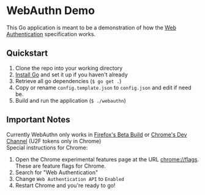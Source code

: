 WebAuthn Demo
=============

This Go application is meant to be a demonstration of how the [Web Authentication](https://w3c.github.io/webauthn) specification works.


Quickstart
----------

1. Clone the repo into your working directory
2. [Install Go](https://golang.org/doc/install) and set it up if you haven't already
3. Retrieve all go dependencies (`$ go get .`)
4. Copy or rename `config.template.json` to `config.json` and edit if need be.
5. Build and run the application (`$ ./webauthn`)

Important Notes
---------------
Currently WebAuthn only works in [Firefox's Beta Build](https://download.mozilla.org/?product=firefox-beta-latest-ssl&os=osx&lang=en-US) or [Chrome's Dev 
Channel](https://www.chromium.org/getting-involved/dev-channel) (U2F tokens only in Chrome)  
Special instructions for Chrome:
1. Open the Chrome experimental features page at the URL [chrome://flags](chrome://flags). These are feature flags for Chrome.
2. Search for "Web Authentication"
3. Change `Web Authentication API` to `Enabled`
4. Restart Chrome and you're ready to go!

